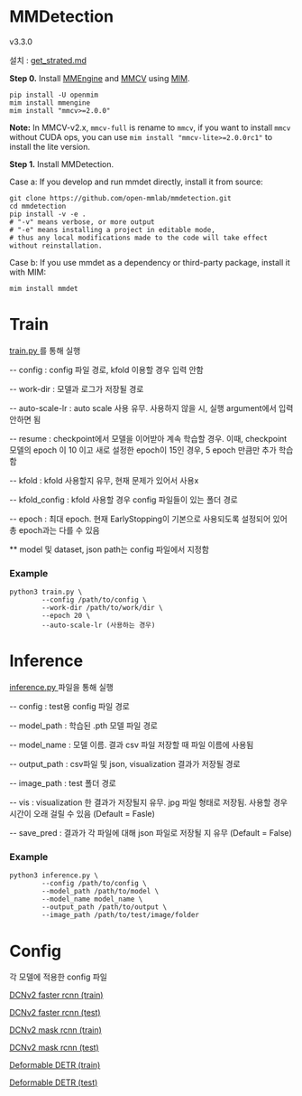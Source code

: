 # MMDetection
v3.3.0

설치 : <a href = "mmdetection/docs/en/get_started.md"> get_strated.md </a>

**Step 0.** Install [MMEngine](https://github.com/open-mmlab/mmengine) and [MMCV](https://github.com/open-mmlab/mmcv) using [MIM](https://github.com/open-mmlab/mim).

```shell
pip install -U openmim
mim install mmengine
mim install "mmcv>=2.0.0"
```

**Note:** In MMCV-v2.x, `mmcv-full` is rename to `mmcv`, if you want to install `mmcv` without CUDA ops, you can use `mim install "mmcv-lite>=2.0.0rc1"` to install the lite version.

**Step 1.** Install MMDetection.

Case a: If you develop and run mmdet directly, install it from source:

```shell
git clone https://github.com/open-mmlab/mmdetection.git
cd mmdetection
pip install -v -e .
# "-v" means verbose, or more output
# "-e" means installing a project in editable mode,
# thus any local modifications made to the code will take effect without reinstallation.
```

Case b: If you use mmdet as a dependency or third-party package, install it with MIM:

```shell
mim install mmdet
```

# Train

<a href="mmdetection/train.py"> train.py </a> 를 통해 실행

-- config : config 파일 경로, kfold 이용할 경우 입력 안함

-- work-dir : 모델과 로그가 저장될 경로

-- auto-scale-lr : auto scale 사용 유무. 사용하지 않을 시, 실행 argument에서 입력 안하면 됨

-- resume : checkpoint에서 모델을 이어받아 계속 학습할 경우. 이때, checkpoint 모델의 epoch 이 10 이고 새로 설정한 epoch이 15인 경우, 5 epoch 만큼만 추가 학습함

-- kfold : kfold 사용할지 유무, 현재 문제가 있어서 사용x

-- kfold_config : kfold 사용할 경우 config 파일들이 있는 폴더 경로

-- epoch : 최대 epoch. 현재 EarlyStopping이 기본으로 사용되도록 설정되어 있어 총 epoch과는 다를 수 있음

** model 및 dataset, json path는 config 파일에서 지정함

### Example
```shell
python3 train.py \
        --config /path/to/config \
        --work-dir /path/to/work/dir \
        --epoch 20 \        
        --auto-scale-lr (사용하는 경우)
```

# Inference

<a href= "mmdetection/inference.py"> inference.py </a> 파일을 통해 실행

-- config : test용 config 파일 경로

-- model_path : 학습된 .pth 모델 파일 경로

-- model_name : 모델 이름. 결과 csv 파일 저장할 때 파일 이름에 사용됨

-- output_path : csv파일 및 json, visualization 결과가 저장될 경로

-- image_path : test 폴더 경로

-- vis : visualization 한 결과가 저장될지 유무. jpg 파일 형태로 저장됨. 사용할 경우 시간이 오래 걸릴 수 있음 (Default = Fasle)

-- save_pred : 결과가 각 파일에 대해 json 파일로 저장될 지 유무 (Default = False)

### Example
```shell
python3 inference.py \
        --config /path/to/config \
        --model_path /path/to/model \
        --model_name model_name \
        --output_path /path/to/output \
        --image_path /path/to/test/image/folder
```


# Config
각 모델에 적용한 config 파일

<a href = "mmdetection/configs/boostcamp/dcnv2_faster_rcnn/dcnv2_faster_rcnn.py"> DCNv2 faster rcnn (train) </a>

<a href = "mmdetection/configs/boostcamp/test/dcnv2_faster_rcnn_test.py"> DCNv2 faster rcnn (test) </a>

<a href = "mmdetection/configs/boostcamp/dcnv2_mask_rcnn/dcnv2_faster_rcnn.py"> DCNv2 mask rcnn (train) </a>

<a href = "mmdetection/configs/boostcamp/test/dcnv2_mask_rcnn_test.py"> DCNv2 mask rcnn (test) </a>

<a href = "mmdetection/configs/boostcamp/deformable_detr/deformable_detr.py"> Deformable DETR (train) </a>

<a href = "mmdetection/configs/boostcamp/test/deformable_detr_test.py"> Deformable DETR (test) </a>
